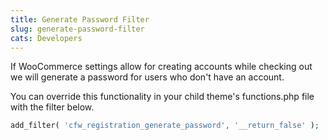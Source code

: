 ```yaml
---
title: Generate Password Filter
slug: generate-password-filter
cats: Developers
---
```


 If WooCommerce settings allow for creating accounts while checking out we will generate a password for users who don't have an account.

 You can override this functionality in your child theme's functions.php file with the filter below.

```php
add_filter( 'cfw_registration_generate_password', '__return_false' );
```
